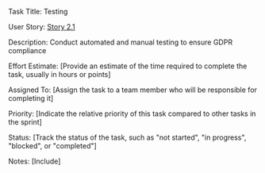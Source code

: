 Task Title: Testing

User Story: [Story 2.1](documentation/theme_1/initiatives/Epics/Stories/Story_2.1.md)

Description: Conduct automated and manual testing to ensure GDPR compliance

Effort Estimate: [Provide an estimate of the time required to complete the task, usually in hours or points]

Assigned To: [Assign the task to a team member who will be responsible for completing it]

Priority: [Indicate the relative priority of this task compared to other tasks in the sprint]

Status: [Track the status of the task, such as "not started", "in progress", "blocked", or "completed"]

Notes: [Include]